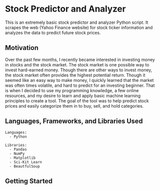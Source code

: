 # Stock Predictor and Analyzer

This is an extremely basic stock predictor and analyzer Python script. It scrapes the web (Yahoo Finance website) for stock ticker information and analyzes the data to predict future stock prices.

## Motivation
Over the past few months, I recently became interested in investing money in stocks and the stock market. The stock market is one possible way to invest hard-earned money. Though there are other ways to invest money, the stock market often provides the highest potential return. Though it seemed like an easy way to make money, I quickly learned that the market was often times volatile, and hard to predict for an investing beginner. That is when I decided to use my programming knowledge, a few online resources, and my desire to learn and apply basic machine learning principles to create a tool. The goal of the tool was to help predict stock prices and easily categorize them in to buy, sell, and hold categories.

## Languages, Frameworks, and Libraries Used
```
Languages: 
  - Python

Libraries:
  - Pandas
  - NumPy
  - Matplotlib
  - Sci-Kit Learn
  - BeautfulSoup
```

## Getting Started

